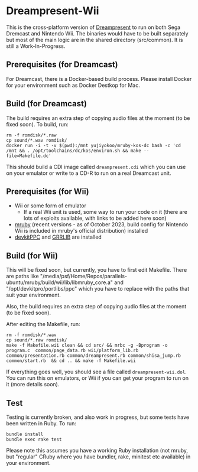 # Dreampresent-Wii

This is the cross-platform version of [Dreampresent](https://github.com/yujiyokoo/dreampresent) to run on both Sega Dremcast and Nintendo Wii.
The binaries would have to be built separately but most of the main logic are in the shared directory (src/common).
It is still a Work-In-Progress.

## Prerequisites (for Dreamcast)

For Dreamcast, there is a Docker-based build process. Please install Docker for your environment such as Docker Destkop for Mac.

## Build (for Dreamcast)

The build requires an extra step of copying audio files at the moment (to be fixed soon).
To build, run:

```
rm -f romdisk/*.raw
cp sound/*.wav romdisk/
docker run -i -t -v $(pwd):/mnt yujiyokoo/mruby-kos-dc bash -c 'cd /mnt && . /opt/toolchains/dc/kos/environ.sh && make --file=Makefile.dc'
```

This should build a CDI image called `dreampresent.cdi` which you can use on your emulator or write to a CD-R to run on a real Dreamcast unit.

## Prerequisites (for Wii)

* Wii or some form of emulator
  * If a real Wii unit is used, some way to run your code on it (there are lots of exploits available, with links to be added here soon)
* [mruby](https://github.com/mruby/mruby) (recent versions - as of October 2023, build config for Nintendo Wii is included in mruby's official distribution) installed
* [devkitPPC](https://wiibrew.org/wiki/DevkitPPC) and [GRRLIB](https://github.com/GRRLIB/GRRLIB) are installed

## Build (for Wii)

This will be fixed soon, but currently, you have to first edit Makefile. There are paths like "/media/psf/Home/Repos/parallels-ubuntu/mruby/build/wii/lib/libmruby_core.a" and "/opt/devkitpro/portlibs/ppc" which you have to replace with the paths that suit your environment.

Also, the build requires an extra step of copying audio files at the moment (to be fixed soon).

After editing the Makefile, run:
```
rm -f romdisk/*.wav
cp sound/*.raw romdisk/
make -f Makefile.wii clean && cd src/ && mrbc -g -Bprogram -o program.c  common/page_data.rb wii/platform_lib.rb common/presentation.rb common/dreampresent.rb common/shisa_jump.rb common/start.rb  && cd .. && make -f Makefile.wii
```

If everything goes well, you should see a file called `dreampresent-wii.dol`. You can run this on emulators, or Wii if you can get your program to run on it (more details soon).

## Test

Testing is currently broken, and also work in progress, but some tests have been written in Ruby. To run:

```shell
bundle install
bundle exec rake test
```

Please note this assumes you have a working Ruby installation (not mruby, but "regular" CRuby where you have bundler, rake, minitest etc available) in your environment.
